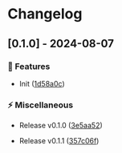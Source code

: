 # Changelog
## [0.1.0] - 2024-08-07

### :rocket: Features

- Init ([1d58a0c](https://github.com/ares-b/test-ci/commit/1d58a0c94fec0be9a2323ab1c9235371321df598))


### :zap: Miscellaneous

- Release v0.1.0 ([3e5aa52](https://github.com/ares-b/test-ci/commit/3e5aa52b25a8c2929f8aeef1294282986b2ed81e))

- Release v0.1.1 ([357c06f](https://github.com/ares-b/test-ci/commit/357c06f062f1f22b6096ba91aed884114b011706))

